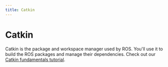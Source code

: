 ```yaml
---
title: Catkin
---
```


# Catkin

Catkin is the package and workspace manager used by ROS.
You'll use it to build the ROS packages and manage their dependencies.
Check out our [Catkin fundamentals tutorial](https://ctu-mrs.github.io/docs/software/catkin/managing_workspaces.html).
